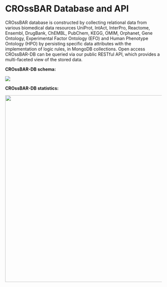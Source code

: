 # CROssBAR Database and API

CROssBAR database is constructed by collecting relational data from various biomedical data resources UniProt, IntAct, InterPro, Reactome, Ensembl, DrugBank, ChEMBL, PubChem, KEGG, OMIM, Orphanet, Gene Ontology, Experimental Factor Ontology (EFO) and Human Phenotype Ontology (HPO) by persisting specific data attributes with the implementation of logic rules, in MongoDB collections. Open access CROssBAR-DB can be queried via our public RESTful API, which provides a multi-faceted view of the stored data.

</ins>**CROssBAR-DB schema**</ins>**:**

<img src="https://user-images.githubusercontent.com/13165170/88442238-77a61280-ce1c-11ea-9443-72325b298901.png">

</ins>**CROssBAR-DB statistics**</ins>**:**

<img src="https://user-images.githubusercontent.com/13165170/88442532-83de9f80-ce1d-11ea-8618-251c8aad3055.png" width="600">
